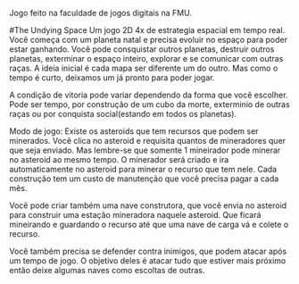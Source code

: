 Jogo feito na faculdade de jogos digitais na FMU.

#The Undying Space
Um jogo 2D 4x de estrategia espacial em tempo real.
Você começa com um planeta natal e precisa evoluir no espaço para poder estar ganhando. 
Você pode consquistar outros planetas, destruir outros planetas, exterminar o espaço inteiro, explorar e se comunicar com outras raças.
A ideia inicial é cada mapa ser diferente um do outro. Mas como o tempo é curto, deixamos um já pronto para poder jogar.

A condição de vitoria pode variar dependendo da forma que você escolher.
Pode ser tempo, por construção de um cubo da morte, exterminio de outras raças ou por conquista social(estando em todos os planetas).

Modo de jogo:
Existe os asteroids que tem recursos que podem ser minerados.
Você clica no asteroid e requisita quantos de mineradores quer que seja enviado. Mas lembre-se que somente 1 mineirador pode minerar no asteroid ao mesmo tempo. 
O minerador será criado e ira automaticamente no asteroid para minerar o recurso que tem nele. Cada construção tem um custo de manutenção que você precisa pagar a cada mês.

Você pode criar também uma nave construtora, que você envia no asteroid para construir uma estação mineradora naquele asteroid. Que ficará mineirando e guardando o recurso até que
uma nave de carga vá e colete o recurso.

Você também precisa se defender contra inimigos, que podem atacar após um tempo de jogo. O objetivo deles é atacar tudo que estiver mais próximo então deixe algumas 
naves como escoltas de outras.
